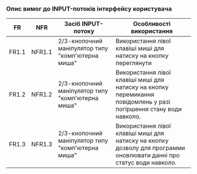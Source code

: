 ### Опис вимог до INPUT-потоків інтерфейсу користувача
| FR    | NFR   | Засіб INPUT-потоку                                | Особливості використання                                                                      |
|-------|-------|--------------------------------------------------|-----------------------------------------------------------------------------------------------|
| FR1.1 | NFR1.1| 2/3-кнопочний маніпулятор типу "комп'ютерна миша" | Використання лівої клавіші миші для натиску на кнопку переглянути                    |
| FR1.2 | NFR1.2| 2/3-кнопочний маніпулятор типу "комп'ютерна миша" | Використання лівої клавіші миші для натиску на кнопку перемикання повідомлень у разі погіршення стану води навколо. |
| FR1.3 | NFR1.3| 2/3-кнопочний маніпулятор типу "комп'ютерна миша" | Використання лівої клавіші миші для натиску на кнопку дозволу для программи оновлювати данні про статус води навколо. |
